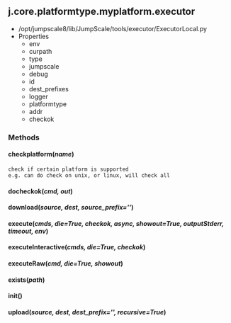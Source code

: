 <!-- toc -->
## j.core.platformtype.myplatform.executor

- /opt/jumpscale8/lib/JumpScale/tools/executor/ExecutorLocal.py
- Properties
    - env
    - curpath
    - type
    - jumpscale
    - debug
    - id
    - dest_prefixes
    - logger
    - platformtype
    - addr
    - checkok

### Methods

#### checkplatform(*name*) 

```
check if certain platform is supported
e.g. can do check on unix, or linux, will check all

```

#### docheckok(*cmd, out*) 

#### download(*source, dest, source_prefix=''*) 

#### execute(*cmds, die=True, checkok, async, showout=True, outputStderr, timeout, env*) 

#### executeInteractive(*cmds, die=True, checkok*) 

#### executeRaw(*cmd, die=True, showout*) 

#### exists(*path*) 

#### init() 

#### upload(*source, dest, dest_prefix='', recursive=True*) 

